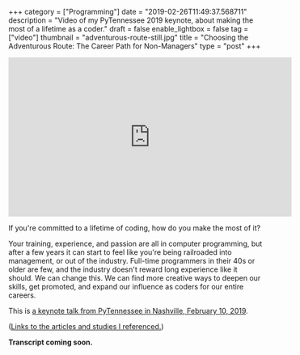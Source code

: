 +++
category = ["Programming"]
date = "2019-02-26T11:49:37.568711"
description = "Video of my PyTennessee 2019 keynote, about making the most of a lifetime as a coder."
draft = false
enable_lightbox = false
tag = ["video"]
thumbnail = "adventurous-route-still.jpg"
title = "Choosing the Adventurous Route: The Career Path for Non-Managers"
type = "post"
+++

<iframe width="560" height="315" src="https://www.youtube.com/embed/Prdqc3J26dE" frameborder="0" allow="accelerometer; autoplay; encrypted-media; gyroscope; picture-in-picture" allowfullscreen></iframe>
<br>

If you're committed to a lifetime of coding, how do you make the most of it?

Your training, experience, and passion are all in computer programming, but after a few years it can start to feel like you're being railroaded into management, or out of the industry. Full-time programmers in their 40s or older are few, and the industry doesn't reward long experience like it should. We can change this. We can find more creative ways to deepen our skills, get promoted, and expand our influence as coders for our entire careers.

This is [a keynote talk from PyTennessee in Nashville, February 10, 2019](choosing-the-adventurous-route-video.md).

([Links to the articles and studies I referenced.](/adventurous-route-resources/))

**Transcript coming soon.**
